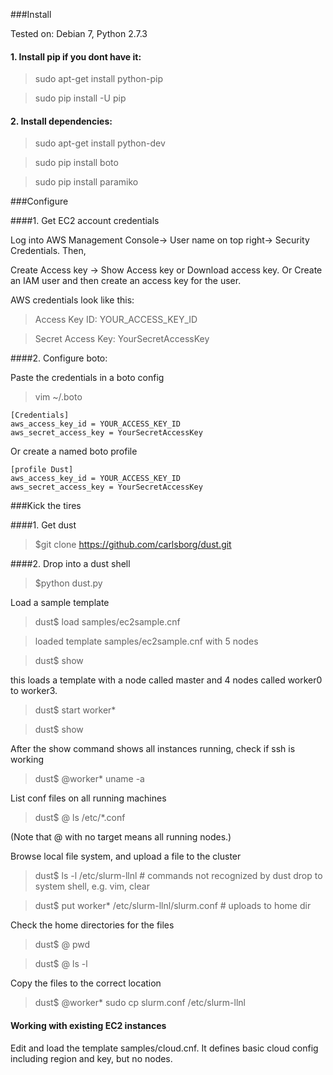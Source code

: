 
###Install 


Tested on: Debian 7, Python 2.7.3

#### 1. Install pip if you dont have it:

> sudo apt-get install python-pip

> sudo pip install -U pip


#### 2.  Install dependencies:

> sudo apt-get install python-dev

> sudo pip install boto

> sudo pip install paramiko


###Configure 


####1. Get EC2 account credentials 

Log into AWS Management Console-> User name on top right-> Security Credentials. Then,

Create Access key -> Show Access key or Download access key. 
Or
Create an IAM user and then create an access key for the user. 

AWS credentials look like this:

> Access Key ID: YOUR_ACCESS_KEY_ID

> Secret Access Key: YourSecretAccessKey


####2. Configure boto:

Paste the credentials in a boto config 

> vim  ~/.boto

```
[Credentials]
aws_access_key_id = YOUR_ACCESS_KEY_ID
aws_secret_access_key = YourSecretAccessKey
```

Or create a named boto profile 

```
[profile Dust]
aws_access_key_id = YOUR_ACCESS_KEY_ID
aws_secret_access_key = YourSecretAccessKey
```

###Kick the tires

####1. Get dust

> $git clone https://github.com/carlsborg/dust.git

####2. Drop into a dust shell

> $python dust.py 

Load a sample template

> dust$ load samples/ec2sample.cnf

> loaded template samples/ec2sample.cnf with 5 nodes

> dust$ show 

this loads a template with a node called master and 4 nodes called worker0 to worker3.

> dust$ start worker* 

> dust$ show 

After the show command shows all instances running, check if ssh is working

> dust$ @worker* uname -a

List conf files on all running machines

> dust$ @ ls /etc/*.conf 

(Note that @ with no target means all running nodes.) 

Browse local file system, and upload a file to the cluster

> dust$ ls -l /etc/slurm-llnl   # commands not recognized by dust drop to system shell, e.g. vim, clear

> dust$ put worker* /etc/slurm-llnl/slurm.conf   # uploads to home dir

Check the home directories for the files

> dust$ @ pwd

> dust$ @ ls -l

Copy the files to the correct location

> dust$ @worker*  sudo cp slurm.conf /etc/slurm-llnl



#### Working with existing EC2 instances

Edit and load the template samples/cloud.cnf. It defines basic cloud config including region and key, but no nodes.
